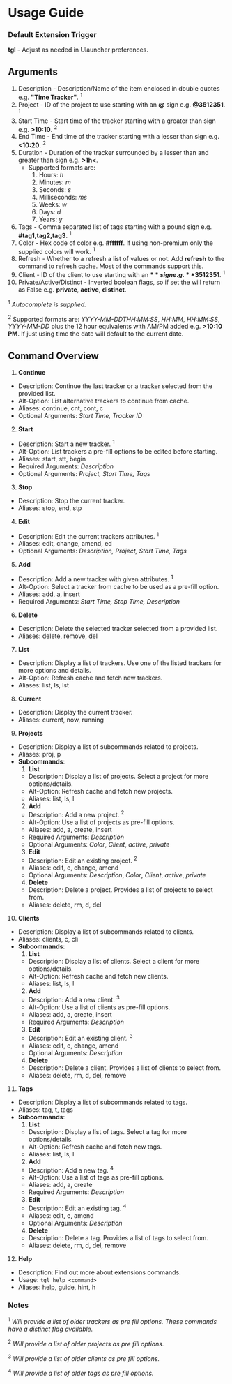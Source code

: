 # Usage Guide

### Default Extension Trigger

**tgl** - Adjust as needed in Ulauncher preferences.

## Arguments

1. Description - Description/Name of the item enclosed in double quotes e.g. **"Time Tracker"**. <sup>1</sup>
2. Project - ID of the project to use starting with an **@** sign e.g. **@3512351**. <sup>1</sup>
3. Start Time - Start time of the tracker starting with a greater than sign e.g. **>10:10**. <sup>2</sup>
4. End Time - End time of the tracker starting with a lesser than sign e.g. **<10:20**. <sup>2</sup>
5. Duration - Duration of the tracker surrounded by a lesser than and greater than sign e.g. **>1h<**.
    - Supported formats are:
        1. Hours: *h*
        2. Minutes: *m*
        3. Seconds: *s*
        4. Milliseconds: *ms*
        5. Weeks: *w*
        6. Days: *d*
        7. Years: *y*
6. Tags - Comma separated list of tags starting with a pound sign e.g. **#tag1,tag2,tag3**. <sup>1</sup>
8. Color - Hex code of color e.g. **#ffffff**. If using non-premium only the supplied colors will work. <sup>1</sup>
7. Refresh - Whether to a refresh a list of values or not. Add **refresh** to the command to refresh cache. Most of the commands support this.
8. Client - ID of the client to use starting with an **$** sign e.g. **$3512351**. <sup>1</sup>
9. Private/Active/Distinct - Inverted boolean flags, so if set the will return as False e.g. **private**, **active**, **distinct**. 

<sup>1</sup> *Autocomplete is supplied.*

<sup>2</sup> Supported formats are: *YYYY-MM-DDTHH:MM:SS*, *HH:MM*, *HH:MM:SS*, *YYYY-MM-DD* plus the 12 hour equivalents with AM/PM added e.g. **>10:10 PM**. If just using time the date will default to the current date.



## Command Overview

1. **Continue**
- Description: Continue the last tracker or a tracker selected from the provided list.
- Alt-Option: List alternative trackers to continue from cache.
- Aliases: continue, cnt, cont, c
- Optional Arguments: *Start Time, Tracker ID*
2. **Start**
- Description: Start a new tracker. <sup>1</sup>
- Alt-Option: List trackers a pre-fill options to be edited before starting.
- Aliases: start, stt, begin
- Required Arguments: *Description*
- Optional Arguments: *Project, Start Time, Tags*
3. **Stop**
- Description: Stop the current tracker.
- Aliases: stop, end, stp
4. **Edit**
- Description: Edit the current trackers attributes. <sup>1</sup>
- Aliases: edit, change, amend, ed
- Optional Arguments: *Description, Project, Start Time, Tags* 
5. **Add**
- Description: Add a new tracker with given attributes. <sup>1</sup>
- Alt-Option: Select a tracker from cache to be used as a pre-fill option.
- Aliases: add, a, insert
- Required Arguments: *Start Time, Stop Time, Description*
6. **Delete**
- Description: Delete the selected tracker selected from a provided list.
- Aliases: delete, remove, del
7. **List**
- Description: Display a list of trackers. Use one of the listed trackers for more options and details.
- Alt-Option: Refresh cache and fetch new trackers.
- Aliases: list, ls, lst
8. **Current**
- Description: Display the current tracker.
- Aliases: current, now, running
9. **Projects**
- Description: Display a list of subcommands related to projects.
- Aliases: proj, p
- **Subcommands**:
    1. **List**
    - Description: Display a list of projects. Select a project for more options/details.
    - Alt-Option: Refresh cache and fetch new projects.
    - Aliases: list, ls, l
    2. **Add**
    - Description: Add a new project. <sup>2</sup>
    - Alt-Option: Use a list of projects as pre-fill options.
    - Aliases: add, a, create, insert
    - Required Arguments: *Description*
    - Optional Arguments: *Color*, *Client*, *active*, *private*
    3. **Edit**
    - Description: Edit an existing project. <sup>2</sup>
    - Aliases: edit, e, change, amend
    - Optional Arguments: *Description*, *Color*, *Client*, *active*, *private*
    4. **Delete**
    - Description: Delete a project. Provides a list of projects to select from. 
    - Aliases: delete, rm, d, del
10. **Clients**
- Description: Display a list of subcommands related to clients.
- Aliases: clients, c, cli
- **Subcommands**:
    1. **List**
    - Description: Display a list of clients. Select a client for more options/details.
    - Alt-Option: Refresh cache and fetch new clients.
    - Aliases: list, ls, l
    2. **Add**
    - Description: Add a new client. <sup>3</sup>
    - Alt-Option: Use a list of clients as pre-fill options.
    - Aliases: add, a, create, insert
    - Required Arguments: *Description*
    3. **Edit**
    - Description: Edit an existing client. <sup>3</sup>
    - Aliases: edit, e, change, amend
    - Optional Arguments: *Description*
    4. **Delete**
    - Description: Delete a client. Provides a list of clients to select from. 
    - Aliases: delete, rm, d, del, remove
11. **Tags**
- Description: Display a list of subcommands related to tags.
- Aliases: tag, t, tags
- **Subcommands**:
    1. **List**
    - Description: Display a list of tags. Select a tag for more options/details.
    - Alt-Option: Refresh cache and fetch new tags.
    - Aliases: list, ls, l
    2. **Add**
    - Description: Add a new tag. <sup>4</sup>
    - Alt-Option: Use a list of tags as pre-fill options.
    - Aliases: add, a, create
    - Required Arguments: *Description*
    3. **Edit**
    - Description: Edit an existing tag. <sup>4</sup>
    - Aliases: edit, e, amend
    - Optional Arguments: *Description*
    4. **Delete**
    - Description: Delete a tag. Provides a list of tags to select from. 
    - Aliases: delete, rm, d, del, remove
12. **Help**
- Description: Find out more about extensions commands.
- Usage: `tgl help <command>`
- Aliases: help, guide, hint, h

### Notes
<sup>1</sup> *Will provide a list of older trackers as pre fill options. These commands have a distinct flag available.*

<sup>2</sup> *Will provide a list of older projects as pre fill options.*

<sup>3</sup> *Will provide a list of older clients as pre fill options.*

<sup>4</sup> *Will provide a list of older tags as pre fill options.*
